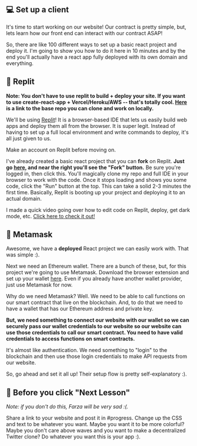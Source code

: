 💻 Set up a client
------------------

It's time to start working on our website! Our contract is pretty simple, but, lets learn how our front end can interact with our contract ASAP!

So, there are like 100 different ways to set up a basic react project and deploy it. I'm going to show you how to do it here in 10 minutes and by the end you'll actually have a react app fully deployed with its own domain and everything.

🤯 Replit
---------

**Note: You don't have to use replit to build + deploy your site. If you want to use create-react-app + Vercel/Heroku/AWS -- that's totally cool. [Here](https://github.com/buildspace/waveportal-starter-project) is a link to the base repo you can clone and work on locally.**

We'll be using [Replit](https://replit.com/~)! It is a browser-based IDE that lets us easily build web apps and deploy them all from the browser. It is super legit. Instead of having to set up a full local environment and write commands to deploy, it's all just given to us.

Make an account on Replit before moving on.

I've already created a basic react project that you can **fork** on Replit. **Just go [here](https://replit.com/@adilanchian/waveportal-starter-project), and near the right you'll see the "Fork" button.** Be sure you're logged in, then click this. You'll magically clone my repo and full IDE in your browser to work with the code. Once it stops loading and shows you some code, click the "Run" button at the top. This can take a solid 2-3 minutes the first time. Basically, Replit is booting up your project and deploying it to an actual domain.

I made a quick video going over how to edit code on Replit, deploy, get dark mode, etc. [Click here to check it out!](https://www.loom.com/share/babd8d81b83b4af2a196d6ea656e379a)

🦊 Metamask
-----------

Awesome, we have a **deployed** React project we can easily work with. That was simple :).

Next we need an Ethereum wallet. There are a bunch of these, but, for this project we're going to use Metamask. Download the browser extension and set up your wallet [here](https://metamask.io/download.html). Even if you already have another wallet provider, just use Metamask for now.

Why do we need Metamask? Well. We need to be able to call functions on our smart contract that live on the blockchain. And, to do that we need to have a wallet that has our Ethereum address and private key.

**But, we need something to connect our website with our wallet so we can securely pass our wallet credentials to our website so our website can use those credentials to call our smart contract. You need to have valid credentials to access functions on smart contracts.**

It's almost like authentication. We need something to "login" to the blockchain and then use those login credentials to make API requests from our website.

So, go ahead and set it all up! Their setup flow is pretty self-explanatory :).

🚨 Before you click "Next Lesson"
-------------------------------------------

*Note: if you don't do this, Farza will be very sad :(.*

Share a link to your website and post it in #progress. Change up the CSS and text to be whatever you want. Maybe you want it to be more colorful? Maybe you don't care above waves and you want to make a decentralized Twitter clone? Do whatever you want this is your app :).
